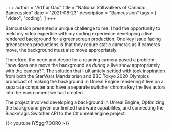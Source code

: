 +++
author = "Arthur Gao"
title = "National Stiltwalkers of Canada: Bamcussion"
date = "2021-08-23"
description = "Bamcussion"
tags = [
    "video", "coding",
]
+++

Bamcussion presented a unique challenge to me. I had the opportunity to meld my video expertise with my coding experience developing a live rendered background for a greenscreen production. One key issue facing greenscreen productions is that they requre static cameras as if cameras move, the background must also move appropriately. 

Therefore, the need and desire for a roaming camera posed a problem: "how does one move the background as *during* a live show appropriately with the camera?". The solution that I ultiamtely settled with took inspiration from both the StarWars Mandalorian and BBC Tokyo 2020 Olympics broadcast of making the background in Unreal Engine rendering it live on a separate computer and have a separate switcher chroma key the live actors into the environment we had created.

The project involved developing a background in Unreal Engine, Optimizing the background given our limited hardware capabilites, and connecting the Blackmagic Switcher API to the C# unreal engine project.

{{< youtube lY5ggr7QOR0 >}}